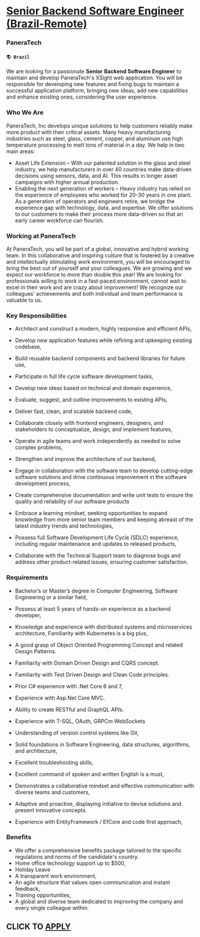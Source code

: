 # [Senior Backend Software Engineer (Brazil-Remote)](https://www.remotewlb.com/apply/senior-backend-software-engineer-brazil-remote)  
### PaneraTech  
#### `🌎 Brazil`  

We are looking for a passionate **Senior** **Backend Software Engineer** to maintain and develop PaneraTech's XSight web application. You will be responsible for developing new features and fixing bugs to maintain a successful application platform, bringing new ideas, add new capabilities and enhance existing ones, considering the user experience.

### Who We Are

PaneraTech, Inc develops unique solutions to help customers reliably make more product with their critical assets. Many heavy manufacturing industries such as steel, glass, cement, copper, and aluminum use high temperature processing to melt tons of material in a day. We help in two main areas:

  * Asset Life Extension – With our patented solution in the glass and steel industry, we help manufacturers in over 40 countries make data-driven decisions using sensors, data, and AI. This results in longer asset campaigns with higher annual production.
  * Enabling the next generation of workers – Heavy industry has relied on the experience of employees who worked for 20-30 years in one plant. As a generation of operators and engineers retire, we bridge the experience gap with technology, data, and expertise. We offer solutions to our customers to make their process more data-driven so that an early career workforce can flourish.

### Working at PaneraTech

At PaneraTech, you will be part of a global, innovative and hybrid working team. In this collaborative and inspiring culture that is fostered by a creative and intellectually stimulating work environment, you will be encouraged to bring the best out of yourself and your colleagues. We are growing and we expect our workforce to more than double this year! We are looking for professionals willing to work in a fast-paced environment, cannot wait to excel in their work and are crazy about improvement! We recognize our colleagues’ achievements and both individual and team performance is valuable to us.

### Key Responsibilities

  * Architect and construct a modern, highly responsive and efficient APIs,
  * Develop new application features while refining and upkeeping existing codebase,
  * Build reusable backend components and backend libraries for future use,
  * Participate in full life cycle software development tasks,
  * Develop new ideas based on technical and domain experience,
  * Evaluate, suggest, and outline improvements to existing APIs,
  * Deliver fast, clean, and scalable backend code,
  * Collaborate closely with frontend engineers, designers, and stakeholders to conceptualize, design, and implement features,
  * Operate in agile teams and work independently as needed to solve complex problems,
  * Strengthen and improve the architecture of our backend,

  * Engage in collaboration with the software team to develop cutting-edge software solutions and drive continuous improvement in the software development process,
  * Create comprehensive documentation and write unit tests to ensure the quality and reliability of our software products
  * Embrace a learning mindset, seeking opportunities to expand knowledge from more senior team members and keeping abreast of the latest industry trends and technologies,
  * Possess full Software Development Life Cycle (SDLC) experience, including regular maintenance and updates to released products,
  * Collaborate with the Technical Support team to diagnose bugs and address other product-related issues, ensuring customer satisfaction.

### Requirements

  * Bachelor’s or Master’s degree in Computer Engineering, Software Engineering or a similar field, 
  * Possess at least 5 years of hands-on experience as a backend developer,
  * Knowledge and experience with distributed systems and microservices architecture, Familiarity with Kubernetes is a big plus,
  * A good grasp of Object Oriented Programming Concept and related Design Patterns.
  * Familiarity with Domain Driven Design and CQRS concept.
  * Familiarity with Test Driven Design and Clean Code principles.

  * Prior C# experience with .Net Core 6 and 7,
  * Experience with Asp.Net Core MVC.
  * Ability to create RESTful and GraphQL APIs. 
  * Experience with T-SQL, OAuth, GRPCm WebSockets
  * Understanding of version control systems like Git,
  * Solid foundations in Software Engineering, data structures, algorithms, and architecture,
  * Excellent troubleshooting skills,
  * Excellent command of spoken and written English is a must,
  * Demonstrates a collaborative mindset and effective communication with diverse teams and customers,
  * Adaptive and proactive, displaying initiative to devise solutions and present innovative concepts.

  * Experience with EntityFramework / EfCore and code first approach,

### Benefits

  * We offer a comprehensive benefits package tailored to the specific regulations and norms of the candidate's country.
  * Home office technology support up to $500,
  * Holiday Leave
  * A transparent work environment,
  * An agile structure that values open communication and instant feedback,
  * Training opportunities,
  * A global and diverse team dedicated to improving the company and every single colleague within.

  
## CLICK TO [APPLY](https://www.remotewlb.com/apply/senior-backend-software-engineer-brazil-remote)

